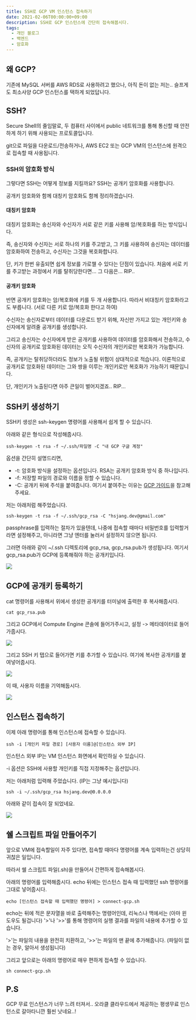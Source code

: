 ```yaml
---
title: SSH로 GCP VM 인스턴스 접속하기
date: 2021-02-06T00:00:00+09:00
description: SSH로 GCP 인스턴스에 간단히 접속해봅시다.
tags:
  - 개인 블로그
  - 백엔드
  - 암호화
---
```


## 왜 GCP?

기존에 MySQL 서버를 AWS RDS로 사용하려고 했으나, 아직 돈이 없는 저는.. 슬프게도 최소사양 GCP 인스턴스를 택하게 되었답니다.

## SSH?

Secure Shell의 줄임말로, 두 컴퓨터 사이에서 public 네트워크를 통해 통신할 때 안전하게 하기 위해 사용되는 프로토콜입니다.

git으로 파일을 다운로드/전송하거나, AWS EC2 또는 GCP VM의 인스턴스에 원격으로 접속할 때 사용됩니다.

### SSH의 암호화 방식

그렇다면 SSH는 어떻게 정보를 지킬까요? SSH는 공개키 암호화를 사용합니다.

공개키 암호화와 함께 대칭키 암호화도 함께 정리하겠습니다.

#### 대칭키 암호화

대칭키 암호화는 송신자와 수신자가 서로 같은 키를 사용해 암/복호화를 하는 방식입니다.

즉, 송신자와 수신자는 서로 하나의 키를 주고받고, 그 키를 사용하여 송신자는 데이터를 암호화하여 전송하고, 수신자는 그것을 복호화합니다.

단, 키가 한번 유출되면 쉽게 정보를 가로챌 수 있다는 단점이 있습니다. 처음에 서로 키를 주고받는 과정에서 키를 탈취당한다면... 그 다음은... RIP..

#### 공개키 암호화

반면 공개키 암호화는 암/복호화에 키를 두 개 사용합니다. 따라서 비대칭키 암호화라고도 부릅니다. (서로 다른 키로 암/복호화 한다고 하여)

수신자는 송신자로부터 데이터를 다운로드 받기 위해, 자신만 가지고 있는 개인키와 송신자에게 알려줄 공개키를 생성합니다.

그리고 송신자는 수신자에게 받은 공개키를 사용하여 데이터를 암호화해서 전송하고, 수신자의 공개키로 암호화된 데이터는 오직 수신자의 개인키로만 복호화가 가능합니다.

즉, 공개키는 탈취당하더라도 정보가 노출될 위험이 상대적으로 적습니다. 이론적으로 공개키로 암호화된 데이터는 그와 쌍을 이루는 개인키로만 복호화가 가능하기 때문입니다.

단, 개인키가 노출된다면 아주 큰일이 벌어지겠죠.. RIP...

## SSH키 생성하기

SSH키 생성은 ssh-keygen 명령어를 사용해서 쉽게 할 수 있습니다.

아래와 같은 형식으로 작성해줍시다.

```
ssh-keygen -t rsa -f ~/.ssh/파일명 -C "내 GCP 구글 계정"
```

옵션을 간단히 설명드리면,

- -t: 암호화 방식을 설정하는 옵션입니다. RSA는 공개키 암호화 방식 중 하나입니다.
- -f: 저장할 파일의 경로와 이름을 정할 수 있습니다.
- -C: 공개키 뒤에 주석을 붙여줍니다. 여기서 붙여주는 이유는 [GCP 가이드](https://cloud.google.com/compute/docs/instances/adding-removing-ssh-keys?hl=ko#createsshkeys)을 참고해주세요.

저는 아래처럼 해주었습니다.

```
ssh-keygen -t rsa -f ~/.ssh/gcp_rsa -C "hsjang.dev@gmail.com"
```

passphrase를 입력하는 절차가 있을텐데, 나중에 접속할 때마다 비밀번호를 입력할거라면 설정해주고, 아니라면 그냥 엔터를 눌러서 설정하지 않으면 됩니다.

그러면 아래와 같이 ~/.ssh 디렉토리에 gcp_rsa, gcp_rsa.pub가 생성됩니다. 여기서 gcp_rsa.pub가 GCP에 등록해줘야 하는 공개키입니다.

![](./result-1.png)

## GCP에 공개키 등록하기

cat 명령어를 사용해서 위에서 생성한 공개키를 터미널에 출력한 후 복사해줍시다.

```
cat gcp_rsa.pub
```

그리고 GCP에서 Compute Engine 콘솔에 들어가주시고, 설정 -> 메타데이터로 들어가줍시다.

![](./result-2.png)

그리고 SSH 키 탭으로 들어가면 키를 추가할 수 있습니다. 여기에 복사한 공개키를 붙여넣어줍시다.

![](./result-3.png)

이 때, 사용자 이름을 기억해둡시다.

![](./result-4.png)

## 인스턴스 접속하기

이제 아래 명령어를 통해 인스턴스에 접속할 수 있습니다.

```
ssh -i [개인키 파일 경로] [사용자 이름]@[인스턴스 외부 IP]
```

인스턴스 외부 IP는 VM 인스턴스 화면에서 확인하실 수 있습니다.

-i 옵션은 SSH에 사용할 개인키를 직접 지정해주는 옵션입니다.

저는 아래처럼 입력해 주었습니다. (IP는 그냥 예시입니다)

```
ssh -i ~/.ssh/gcp_rsa hsjang.dev@0.0.0.0
```

아래와 같이 접속이 잘 되었네요.

![](./result-5.png)

## 쉘 스크립트 파일 만들어주기

앞으로 VM에 접속할일이 자주 있다면, 접속할 때마다 명령어를 계속 입력하는건 상당히 귀찮은 일입니다.

따라서 쉘 스크립트 파일(.sh)을 만들어서 간편하게 접속해봅시다.

아래의 명령어를 입력해줍시다. echo 뒤에는 인스턴스 접속 때 입력했던 ssh 명령어를 그대로 넣어줍시다.

```
echo [인스턴스 접속할 때 입력했던 명령어] > connect-gcp.sh
```

echo는 뒤에 적은 문자열을 바로 출력해주는 명령어인데, 리눅스나 맥에서는 (아마 윈도우도 될겁니다) '>'나 '>>'를 통해 명령어의 실행 결과를 파일의 내용에 추가할 수 있습니다.

'>'는 파일의 내용을 완전히 치환하고, '>>'는 파일의 맨 끝에 추가해줍니다. (파일이 없는 경우, 알아서 생성됩니다)

그리고 앞으로는 아래의 명령어로 매우 편하게 접속할 수 있습니다.

```
sh connect-gcp.sh
```

## P.S

GCP 무료 인스턴스가 너무 느려 터져서.. 오라클 클라우드에서 제공하는 평생무료 인스턴스로 갈아타니깐 훨씬 낫네요..!
